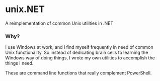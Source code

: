 # unix.NET
A reimplementation of common Unix utilities in .NET

### Why?
I use Windows at work, and I find myself frequently in need of common Unix functionality. So instead 
of dedicating brain cells to learning the Windows way of doing things, I wrote my own utilities to 
accomplish the things I need.

These are command line functions that really complement PowerShell.
